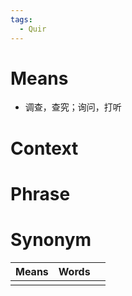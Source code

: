 ```yaml
---
tags:
  - Quir
---
```

# Means
- 调查，查究；询问，打听
# Context

# Phrase

# Synonym
| Means | Words |     |
| ----- | ----- | --- |
|       |       |     |
